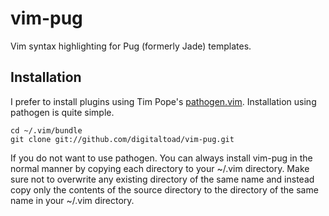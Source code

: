 # vim-pug #

Vim syntax highlighting for Pug (formerly Jade) templates.

Installation
------------

I prefer to install plugins using Tim Pope's 
[pathogen.vim](https://github.com/tpope/vim-pathogen).  Installation using
pathogen is quite simple.

    cd ~/.vim/bundle
    git clone git://github.com/digitaltoad/vim-pug.git

If you do not want to use pathogen.  You can always install vim-pug in the 
normal manner by copying each directory to your ~/.vim directory.  Make sure 
not to overwrite any existing directory of the same name and instead copy only 
the contents of the source directory to the directory of the same name in your 
~/.vim directory.
